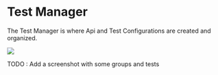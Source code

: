 # Test Manager

The Test Manager is where Api and Test Configurations are created and organized. 

![](test-manager.png)

TODO : Add a screenshot with some groups and tests

